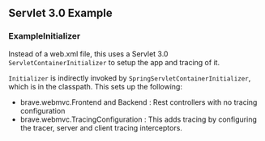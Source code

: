 ## Servlet 3.0 Example

### ExampleInitializer

Instead of a web.xml file, this uses a Servlet 3.0
`ServletContainerInitializer` to setup the app and tracing of it.

`Initializer` is indirectly invoked by `SpringServletContainerInitializer`,
which is in the classpath. This sets up the following:

*   brave.webmvc.Frontend and Backend : Rest controllers with no tracing configuration
*   brave.webmvc.TracingConfiguration : This adds tracing by configuring the tracer, server and client tracing interceptors.


